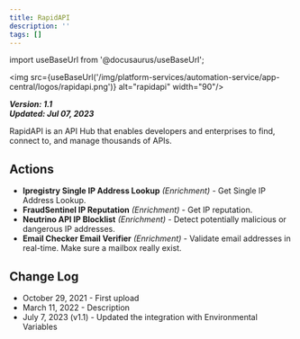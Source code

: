 ```yaml
---
title: RapidAPI
description: ''
tags: []
---
```

import useBaseUrl from '@docusaurus/useBaseUrl';

<img src={useBaseUrl('/img/platform-services/automation-service/app-central/logos/rapidapi.png')} alt="rapidapi" width="90"/>

***Version: 1.1  
Updated: Jul 07, 2023***

RapidAPI is an API Hub that enables developers and enterprises to find, connect to, and manage thousands of APIs.

## Actions

* **Ipregistry Single IP Address Lookup** *(Enrichment)* - Get Single IP Address Lookup.
* **FraudSentinel IP Reputation** *(Enrichment)* - Get IP reputation.
* **Neutrino API IP Blocklist** *(Enrichment)* - Detect potentially malicious or dangerous IP addresses.
* **Email Checker Email Verifier** *(Enrichment)* - Validate email addresses in real-time. Make sure a mailbox really exist.

## Change Log

* October 29, 2021 - First upload
* March 11, 2022 - Description
* July 7, 2023 (v1.1) - Updated the integration with Environmental Variables
